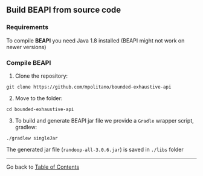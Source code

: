 ## Build BEAPI from source code

### Requirements

To compile **BEAPI** you need Java 1.8 installed (BEAPI might not work on newer versions)

### Compile **BEAPI**

1. Clone the repository:

```
git clone https://github.com/mpolitano/bounded-exhaustive-api

```
2. Move to the folder:

```
cd bounded-exhaustive-api
```


3. To build and generate BEAPI jar file  we provide a ```Gradle``` wrapper script, gradlew:


```
./gradlew singleJar
```


The generated jar file (```randoop-all-3.0.6.jar```) is saved  in ```./libs``` folder


* * *

Go back to [Table of Contents](README.md)

